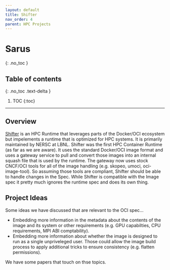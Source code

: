 ```yaml
---
layout: default
title: Shifter
nav_order: 4
parent: HPC Projects
---
```


# Sarus
{: .no_toc }

## Table of contents
{: .no_toc .text-delta }

1. TOC
{:toc}

---

## Overview

[Shifter](https://github.com/nersc/shifter) is an HPC Runtime that leverages parts of the Docker/OCI ecosystem but impelements
a runtime that is optimized for HPC systems. It is primarily maintained by NERSC at LBNL.
Shifter was the first HPC Container Runtime (as far as we are aware). It uses the standard Docker/OCI image 
format and uses a gateway service to pull and convert those images into an internal squash file that is used
by the runtime.  The gateway now uses stock CNCF/OCI tools for all of the image handling (e.g. skopeo, umoci,
oci-image-tool).  So assuming those tools are compliant, Shifter should be able to handle changes in the Spec.
While Shifter is compatible with the Image spec it pretty much ignores the runtime spec and does its own thing.

## Project Ideas

Some ideas we have discussed that are relevant to the OCI spec...

* Embedding more information in the metadata about the contents of the image and its system or other requirements (e.g. GPU capabilties, CPU requirements, MPI ABI comptability).
* Embedding more information about whether the image is designed to run as a single unpriveleged user.  Those could allow the image build process to apply additional tricks to ensure consistency (e.g. flatten permissions).

We have some papers that touch on thse topics.
